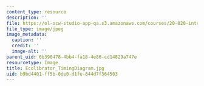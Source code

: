 ```yaml
---
content_type: resource
description: ''
file: https://ol-ocw-studio-app-qa.s3.amazonaws.com/courses/20-020-introduction-to-biological-engineering-design-spring-2009/b9bd4401ff5b0de0d1fe644d7f364503_Ecolibrator_TimingDiagram.jpg
file_type: image/jpeg
image_metadata:
  caption: ''
  credit: ''
  image-alt: ''
parent_uid: 6b390478-4bb4-fa18-4e86-cd14829a747e
resourcetype: Image
title: Ecolibrator_TimingDiagram.jpg
uid: b9bd4401-ff5b-0de0-d1fe-644d7f364503
---
```

